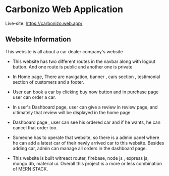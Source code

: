 # Carbonizo Web Application

Live-site: https://carbonizo.web.app/

## Website Information

This website is all about a car dealer company's website

- This website has two different routes in the navbar along with logout button. And one route is public and another one is private

- In Home page, There are navigation, banner , cars section , testimonial section of customers and a footer.

- User can book a car by clicking buy now button and in purchase page user can order a car.

- In user's Dashboard page, user can give a review in review page, and ultimately that review will be displayed in the home page

- Dashboard page , user can see his ordered car and if he wants, he can cancel that order too.

- Someone has to operate that website, so there is a admin panel where he can add a latest car of their newly arrived car to this website. Besides adding car, admin can manage all orders in the dashboard page.

- This website is built witreact router, firebase, node js , express js, mongo db, material ui. Overall this project is a more or less combination of MERN STACK.
